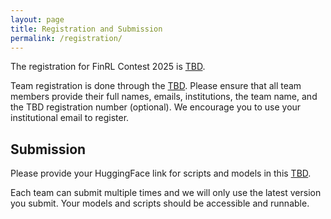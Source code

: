 ```yaml
---
layout: page
title: Registration and Submission
permalink: /registration/
---
```


The registration for FinRL Contest 2025 is [TBD]().

Team registration is done through the [TBD](). Please ensure that all team members provide their full names, emails, institutions, the team name, and the TBD registration number (optional). We encourage you to use your institutional email to register.

## Submission
Please provide your HuggingFace link for scripts and models in this [TBD](). 

Each team can submit multiple times and we will only use the latest version you submit. Your models and scripts should be accessible and runnable. 